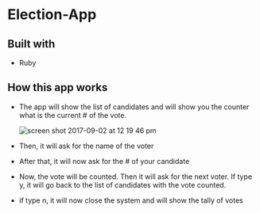 # Election-App

## Built with
  - Ruby

## How this app works

 - The app will show the list of candidates and will show you the counter what is the current # of the vote.
 
   ![screen shot 2017-09-02 at 12 19 46 pm](https://user-images.githubusercontent.com/26729817/29992924-07f0abe0-8fda-11e7-9b0b-a243501115a7.png)

 
 
 
 - Then, it will ask for the name of the voter
 
 
 
 
 - After that, it will now ask for the # of your candidate
 
 
 
 - Now, the vote will be counted. Then it will ask for the next voter. If type y, it will go back to the list of candidates with the vote counted.
 
 
 
 - if type n, it will now close the system and will show the tally of votes
 
 
 
